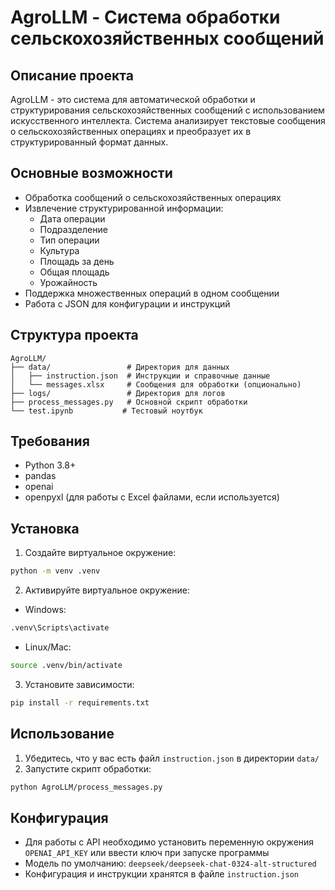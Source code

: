 # AgroLLM - Система обработки сельскохозяйственных сообщений

## Описание проекта
AgroLLM - это система для автоматической обработки и структурирования сельскохозяйственных сообщений с использованием искусственного интеллекта. Система анализирует текстовые сообщения о сельскохозяйственных операциях и преобразует их в структурированный формат данных.

## Основные возможности
- Обработка сообщений о сельскохозяйственных операциях
- Извлечение структурированной информации:
  - Дата операции
  - Подразделение
  - Тип операции
  - Культура
  - Площадь за день
  - Общая площадь
  - Урожайность
- Поддержка множественных операций в одном сообщении
- Работа с JSON для конфигурации и инструкций

## Структура проекта
```
AgroLLM/
├── data/                 # Директория для данных
│   ├── instruction.json  # Инструкции и справочные данные
│   └── messages.xlsx     # Сообщения для обработки (опционально)
├── logs/                 # Директория для логов
├── process_messages.py   # Основной скрипт обработки
└── test.ipynb           # Тестовый ноутбук
```

## Требования
- Python 3.8+
- pandas
- openai
- openpyxl (для работы с Excel файлами, если используется)

## Установка
1. Создайте виртуальное окружение:
```bash
python -m venv .venv
```

2. Активируйте виртуальное окружение:
- Windows:
```bash
.venv\Scripts\activate
```
- Linux/Mac:
```bash
source .venv/bin/activate
```

3. Установите зависимости:
```bash
pip install -r requirements.txt
```

## Использование
1. Убедитесь, что у вас есть файл `instruction.json` в директории `data/`
2. Запустите скрипт обработки:
```bash
python AgroLLM/process_messages.py
```

## Конфигурация
- Для работы с API необходимо установить переменную окружения `OPENAI_API_KEY` или ввести ключ при запуске программы
- Модель по умолчанию: `deepseek/deepseek-chat-0324-alt-structured`
- Конфигурация и инструкции хранятся в файле `instruction.json`